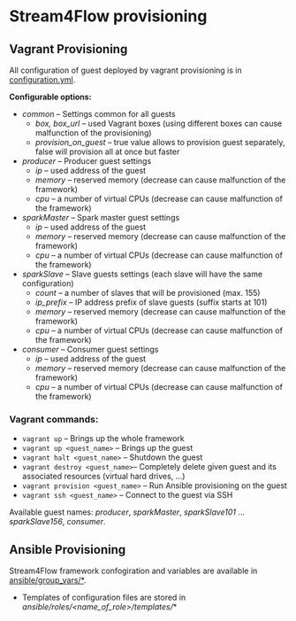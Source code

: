 # Stream4Flow provisioning

## Vagrant Provisioning

All configuration of guest deployed by vagrant provisioning is in [configuration.yml](./configuration.yml).

**Configurable options:**
- *common* – Settings common for all guests
    - *box, box_url* – used Vagrant boxes (using different boxes can cause malfunction of the provisioning)
    - *provision_on_guest* – true value allows to provision guest separately, false will provision all at once but faster
- *producer* – Producer guest settings
    - *ip* – used address of the guest
    - *memory* – reserved memory (decrease can cause malfunction of the framework)
    - *cpu* – a number of virtual CPUs (decrease can cause malfunction of the framework)
- *sparkMaster* – Spark master guest settings
    - *ip* – used address of the guest
    - *memory* – reserved memory (decrease can cause malfunction of the framework)
    - *cpu* – a number of virtual CPUs (decrease can cause malfunction of the framework)
- *sparkSlave* – Slave guests settings (each slave will have the same configuration)
    - *count* – a number of slaves that will be provisioned (max. 155)
    - *ip_prefix* – IP address prefix of slave guests (suffix starts at 101)
    - *memory* – reserved memory (decrease can cause malfunction of the framework)
    - *cpu* – a number of virtual CPUs (decrease can cause malfunction of the framework)
- *consumer* – Consumer guest settings
    - *ip* – used address of the guest
    - *memory* – reserved memory (decrease can cause malfunction of the framework)
    - *cpu* – a number of virtual CPUs (decrease can cause malfunction of the framework)

### Vagrant commands:
- `vagrant up` – Brings up the whole framework
- `vagrant up <guest_name>` – Brings up the guest
- `vagrant halt <guest_name>` – Shutdown the guest
- `vagrant destroy <guest_name>`– Completely delete given guest and its associated resources (virtual hard drives, ...)
- `vagrant provision <guest_name>` – Run Ansible provisioning on the guest
- `vagrant ssh <guest_name>` – Connect to the guest via SSH

Available guest names: *producer*, *sparkMaster*, *sparkSlave101* ... *sparkSlave156*, *consumer*.

## Ansible Provisioning

Stream4Flow framework confogiration and variables are available in [ansible/group_vars/*](./ansible/group_vars/).
- Templates of configuration files are stored in *ansible/roles/<name_of_role>/templates/**
